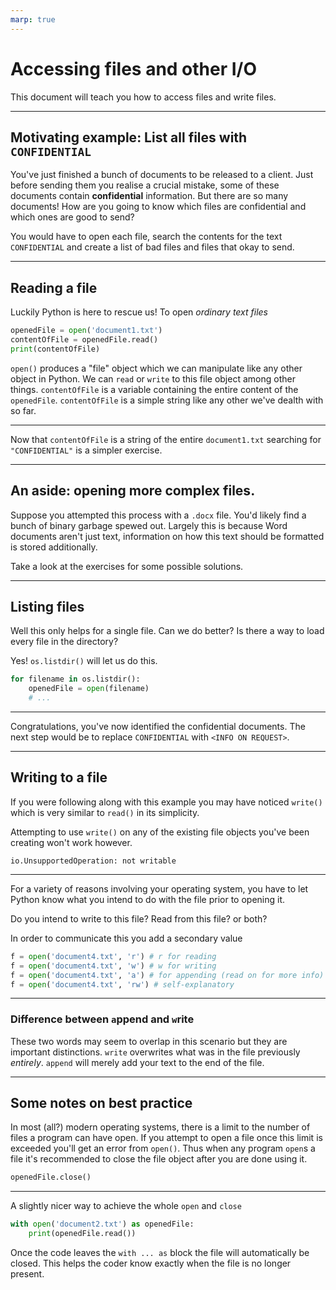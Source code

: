 ```yaml
---
marp: true
---
```


# Accessing files and other I/O
This document will teach you how to access files and write files.

---

## Motivating example: List all files with `CONFIDENTIAL`
You've just finished a bunch of documents to be released to a client. Just
before sending them you realise a crucial mistake, some of these documents
contain **confidential** information. But there are so many documents! How are
you going to know which files are confidential and which ones are good to send?

You would have to open each file, search the contents for the text
`CONFIDENTIAL` and create a list of bad files and files that okay to send.

---

## Reading a file
Luckily Python is here to rescue us! To open *ordinary text files*
```python
openedFile = open('document1.txt')
contentOfFile = openedFile.read()
print(contentOfFile)
```
`open()` produces a "file" object which we can manipulate like any other object in Python. We can `read` or `write` to this file object among other things.
`contentOfFile` is a variable containing the entire content of the `openedFile`. `contentOfFile` is a simple string like any other we've dealth with so far.

---

Now that `contentOfFile` is a string of the entire `document1.txt` searching for `"CONFIDENTIAL"` is a simpler exercise.

---

## An aside: opening more complex files.
Suppose you attempted this process with a `.docx` file. You'd likely find a bunch of binary garbage spewed out.
Largely this is because Word documents aren't just text, information on how this text should be formatted is stored additionally.

Take a look at the exercises for some possible solutions.

---

## Listing files
Well this only helps for a single file. Can we do better? Is there a way to load every file in the directory?

Yes! `os.listdir()` will let us do this.

```python
for filename in os.listdir():
    openedFile = open(filename)
    # ...
```

---

Congratulations, you've now identified the confidential documents.
The next step would be to replace `CONFIDENTIAL` with `<INFO ON REQUEST>`.

---

## Writing to a file
If you were following along with this example you may have noticed `write()` which is very similar to `read()` in its simplicity.

Attempting to use `write()` on any of the existing file objects you've been creating won't work however.

```
io.UnsupportedOperation: not writable
```

---

For a variety of reasons involving your operating system, you have to let Python know what you intend to do with the file prior to opening it.

Do you intend to write to this file? Read from this file? or both?

In order to communicate this you add a secondary value

```python
f = open('document4.txt', 'r') # r for reading
f = open('document4.txt', 'w') # w for writing
f = open('document4.txt', 'a') # for appending (read on for more info)
f = open('document4.txt', 'rw') # self-explanatory
```

---

### Difference between `a`ppend and `w`rite
These two words may seem to overlap in this scenario but they are important distinctions.
`write` overwrites what was in the file previously *entirely*.
`append` will merely add your text to the end of the file.

---

## Some notes on best practice
In most (all?) modern operating systems, there is a limit to the number of files a program can have open. If you attempt to open a file once this limit is exceeded you'll get an error from `open()`.
Thus when any program `open`s a file it's recommended to close the file object after you are done using it.
```python
openedFile.close()
```

---

A slightly nicer way to achieve the whole `open` and `close`
```python
with open('document2.txt') as openedFile:
    print(openedFile.read())
```

Once the code leaves the `with ... as` block the file will automatically be closed. This helps the coder know exactly when the file is no longer present.
